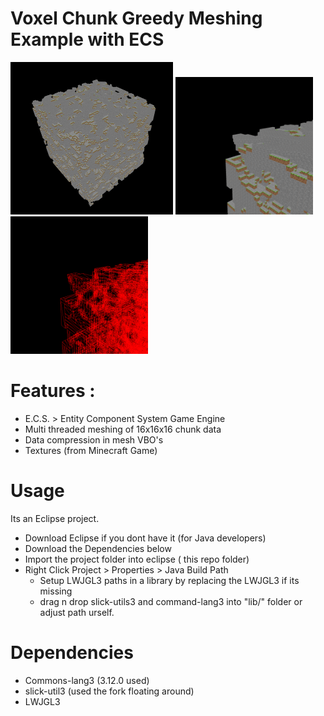 # Voxel Chunk Greedy Meshing Example with ECS

<a href="https://github.com/knaxel/Voxel-Chunk-Greedy-Meshing-Example-with-ECS/blob/main/git/1.png">
  <img src="https://github.com/knaxel/Voxel-Chunk-Greedy-Meshing-Example-with-ECS/blob/main/git/1.png" width="260" ></a>
  
<a href="https://github.com/knaxel/Voxel-Chunk-Greedy-Meshing-Example-with-ECS/blob/main/git/2.png">
  <img src="https://github.com/knaxel/Voxel-Chunk-Greedy-Meshing-Example-with-ECS/blob/main/git/2.png"  width="220" ></a>

<a href="https://github.com/knaxel/Voxel-Chunk-Greedy-Meshing-Example-with-ECS/blob/main/git/3.png">
  <img src="https://github.com/knaxel/Voxel-Chunk-Greedy-Meshing-Example-with-ECS/blob/main/git/3.png"  width="220" ></a>



# Features :
- E.C.S. > Entity Component System Game Engine
- Multi threaded meshing of 16x16x16 chunk data
- Data compression in mesh VBO's 
- Textures (from Minecraft Game)

# Usage 
Its an Eclipse project.
- Download Eclipse if you dont have it (for Java developers)
- Download the Dependencies below
- Import the project folder into eclipse ( this repo folder)
- Right Click Project > Properties > Java Build Path 
   - Setup LWJGL3 paths in a library by replacing the LWJGL3 if its missing
   - drag n drop slick-utils3 and command-lang3 into "lib/" folder or adjust path urself.

# Dependencies 
- Commons-lang3 (3.12.0 used)
- slick-util3 (used the fork floating around)
- LWJGL3
